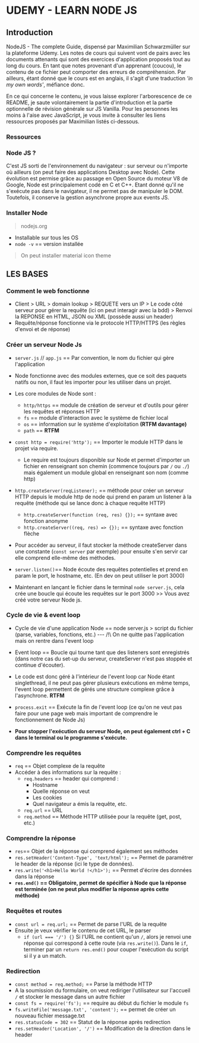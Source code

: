 # UDEMY - LEARN NODE JS

## Introduction

NodeJS - The complete Guide, dispensé par Maximilian Schwarzmüller sur la plateforme Udemy. Les notes de cours qui suivent vont de pairs avec les documents attenants qui sont des exercices d'application proposés tout au long du cours. En tant que notes provenant d'un apprenant (coucou), le contenu de ce fichier peut comporter des erreurs de compréhension. Par ailleurs, étant donné que le cours est en anglais, il s'agit d'une traduction _'in my own words'_, méfiance donc.

En ce qui concerne le contenu, je vous laisse explorer l'arborescence de ce README, je saute volontairement la partie d'introduction et la partie optionnelle de révision générale sur JS Vanilla. Pour les personnes les moins à l'aise avec JavaScript, je vous invite à consulter les liens ressources proposés par Maximilian listés ci-dessous.

### Ressources

### Node JS ?

C'est JS sorti de l'environnement du navigateur : sur serveur ou n'importe où ailleurs (on peut faire des applications Desktop avec Node). Cette évolution est permise grâce au passage en Open Source du moteur V8 de Google, Node est principalement codé en C et C++. Etant donné qu'il ne s'exécute pas dans le navigateur, il ne permet pas de manipuler le DOM. Toutefois, il conserve la gestion asynchrone propre aux events JS.

### Installer Node

> nodejs.org

* Installable sur tous les OS
* `node -v` == version installée

> On peut installer material icon theme

## LES BASES

### Comment le web fonctionne

* Client > URL > domain lookup > REQUETE vers un IP > Le code côté serveur pour gérer la requête (ici on peut interagir avec la bdd) > Renvoi la REPONSE en HTML, JSON ou XML (possède aussi un header)
* Requête/réponse fonctionne via le protocole HTTP/HTTPS (les règles d'envoi et de réponse)

### Créer un serveur Node Js

* `server.js` // `app.js` == Par convention, le nom du fichier qui gère l'application
* Node fonctionne avec des modules externes, que ce soit des paquets natifs ou non, il faut les importer pour les utiliser dans un projet.
* Les core modules de Node sont :
    * `http/https` == module de création de serveur et d'outils pour gérer les requêtes et réponses HTTP
    * `fs` == module d'interaction avec le système de fichier local
    * `os` == information sur le système d'exploitation __(RTFM davantage)__
    * `path` == __RTFM__

* `const http = require('http');` == Importer le module HTTP dans le projet via require. 
    * Le require est toujours disponible sur Node et permet d'importer un fichier en renseignant son chemin (commence toujours par `/` ou `./`) mais également un module global en renseignant son nom (comme http)

* `http.createServer(reqListener);` == méthode pour créer un serveur HTTP depuis le module http de node qui prend en param un listener à la requête (méthode qui se lance donc à chaque requête HTTP)
    * `http.createServer(function (req, res) {});` == syntaxe avec fonction anonyme
    * `http.createServer((req, res) => {});` == syntaxe avec fonction flèche

* Pour accéder au serveur, il faut stocker la méthode createServer dans une constante (`const server` par exemple) pour ensuite s'en servir car elle comprend elle-même des méthodes.
* `server.listen()`== Node écoute des requêtes potentielles et prend en param le port, le hostname, etc. (En dev on peut utiliser le port 3000)
* Maintenant en lançant le fichier dans le terminal `node server.js`, cela crée une boucle qui écoute les requêtes sur le port 3000 >> Vous avez créé votre serveur Node js.

### Cycle de vie & event loop

* Cycle de vie d'une application Node == node server.js > script du fichier (parse, variables, fonctions, etc.) --- /!\ On ne quitte pas l'application mais on rentre dans l'event loop
* Event loop == Boucle qui tourne tant que des listeners sont enregistrés (dans notre cas du set-up du serveur, createServer n'est pas stoppée et continue d'écouter).
* Le code est donc géré à l'intérieur de l'event loop car Node étant singlethread, il ne peut pas gérer plusieurs exécutions en même temps, l'event loop permettent de gérés une structure complexe grâce à l'asynchrone. __RTFM__
* `process.exit` == Exécute la fin de l'event loop (ce qu'on ne veut pas faire pour une page web mais important de comprendre le fonctionnement de Node Js)

* __Pour stopper l'exécution du serveur Node, on peut également ctrl + C dans le terminal ou le programme s'exécute.__

### Comprendre les requêtes

* `req` == Objet complexe de la requête
* Accéder à des informations sur la requête :
    * `req.headers` == header qui comprend :
        * Hostname
        * Quelle réponse on veut
        * Les cookies
        * Quel navigateur a émis la requête, etc.
    * `req.url` == URL
    * `req.method` == Méthode HTTP utilisée pour la requête (get, post, etc.)

### Comprendre la réponse

* `res`== Objet de la réponse qui comprend également ses méthodes
* `res.setHeader('Content-Type', 'text/html');` == Permet de paramétrer le header de la réponse (ici le type de données).
* `res.write('<h1>Hello World !</h1>');` == Permet d'écrire des données dans la réponse
* __`res.end()` == Obligatoire, permet de spécifier à Node que la réponse est terminée (on ne peut plus modifier la réponse après cette méthode)__

### Requêtes et routes

* `const url = req.url;` == Permet de parse l'URL de la requête
* Ensuite je veux vérifier le contenu de cet URL, le parser
    * `if (url === '/') {}` Si l'URL ne contient qu'un `/`, alors je renvoi une réponse qui correspond à cette route (via `res.write()`). Dans le `if`, terminer par un `return res.end()` pour couper l'exécution du script si il y a un match.

### Redirection

* `const method = req.method;` == Parse la méthode HTTP
* A la soumission du formulaire, on veut rediriger l'utilisateur sur l'accueil `/` et stocker le message dans un autre fichier
* `const fs = require('fs');` == require au début du fichier le module `fs`
* `fs.writeFile('message.txt', 'content');` == permet de créer un nouveau fichier message.txt
* `res.statusCode = 302` == Statut de la réponse après redirection
* `res.setHeader('Location', '/')` == Modification de la direction dans le header
